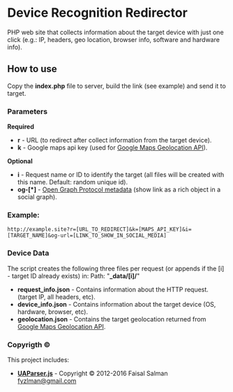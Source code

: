 # Device Recognition Redirector
PHP web site that collects information about the target device with just one click (e.g.: IP, headers, geo location, browser info, software and hardware info).
## How to use
Copy the **index.php** file to server, build the link (see example) and send it to target.

### Parameters
**Required**

* **r** - URL (to redirect after collect information from the target device).
* **k** - Google maps api key (used for [Google Maps Geolocation API](https://developers.google.com/maps/documentation/geolocation/intro)).

**Optional**

* **i** - Request name or ID to identify the target (all files will be created with this name. Default: random unique id).
* **og-[*]** - [Open Graph Protocol metadata](http://ogp.me) (show link as a rich object in a social graph).

### Example:
```
http://example.site?r=[URL_TO_REDIRECT]&k=[MAPS_API_KEY]&i=[TARGET_NAME]&og-url=[LINK_TO_SHOW_IN_SOCIAL_MEDIA]
```

### Device Data
The script creates the following three files per request (or appends if the [i] - target ID already exists) in:
Path: "**_data/[i]/**"

* **request_info.json** - Contains information about the HTTP request. (target IP, all headers, etc).
* **device_info.json** - Contains information about the target device (OS, hardware, browser, etc).
* **geolocation.json** - Contains the target geolocation returned from [Google Maps Geolocation API](https://developers.google.com/maps/documentation/geolocation/intro).

### Copyrigth ©
This project includes:
* [**UAParser.js**](https://github.com/faisalman/ua-parser-js) - Copyright © 2012-2016 Faisal Salman <fyzlman@gmail.com>
